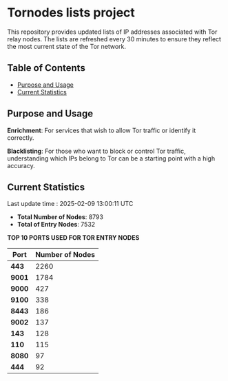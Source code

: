 # Tornodes lists project

This repository provides updated lists of IP addresses associated with Tor relay nodes. The lists are refreshed every 30 minutes to ensure they reflect the most current state of the Tor network.

## Table of Contents

- [Purpose and Usage](#purpose-and-usage)
- [Current Statistics](#current-statistics)


## Purpose and Usage

**Enrichment**: For services that wish to allow Tor traffic or identify it correctly.

**Blacklisting**: For those who want to block or control Tor traffic, understanding which IPs belong to Tor can be a starting point with a high accuracy.

## Current Statistics

Last update time : 2025-02-09 13:00:11 UTC

- **Total Number of Nodes**: 8793
- **Total of Entry Nodes**: 7532

**TOP 10 PORTS USED FOR TOR ENTRY NODES**

| **Port** | **Number of Nodes** |
|------|-----------------|
| **443**   | 2260  |
| **9001**   | 1784  |
| **9000**   | 427  |
| **9100**   | 338  |
| **8443**   | 186  |
| **9002**   | 137  |
| **143**   | 128  |
| **110**   | 115  |
| **8080**   | 97  |
| **444**   | 92  |

